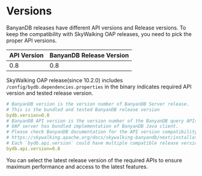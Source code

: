 # Versions

BanyanDB releases have different API versions and Release versions. To keep the compatibility with SkyWalking
OAP releases, you need to pick the proper API versions.

| API Version | BanyanDB Release Version |
|-------------|--------------------------|
| 0.8         | 0.8                      |

SkyWalking OAP release(since 10.2.0) includes `/config/bydb.dependencies.properties` in the binary indicates required
API version and tested release version.

```yaml
# BanyanDB version is the version number of BanyanDB Server release.
# This is the bundled and tested BanyanDB release version
bydb.version=0.8
# BanyanDB API version is the version number of the BanyanDB query APIs
# OAP server has bundled implementation of BanyanDB Java client.
# Please check BanyanDB documentation for the API version compatibility.
# https://skywalking.apache.org/docs/skywalking-banyandb/next/installation/versions/
# Each `bydb.api.version` could have multiple compatible release version(`bydb.version`).
bydb.api.version=0.8
```

You can select the latest release version of the required APIs to ensure maximum performance and access to the latest
features.
